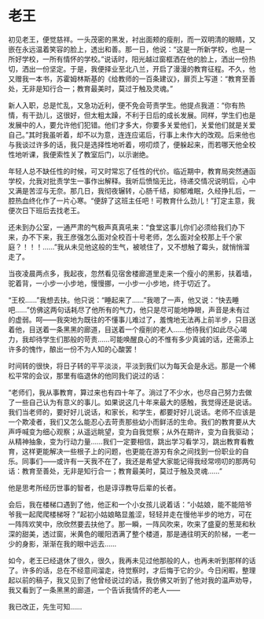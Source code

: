 # 老王

初见老王，便觉慈祥。一头茂密的黑发，衬出面颊的瘦削，而一双明清的眼睛，又嵌在永远温着笑容的脸上，透出和善。那一日，他说：“这是一所新学校，也是一所好学校，一所有情怀的学校。”说话时，阳光越过窗框洒在他的脸上，洒出一份热切，洒出一份坚定。于是，我便择业至北八兰，开启了漫漫的教育征程。不久，他又赠我一本书，苏霍姆林斯基的《给教师的一百条建议》，扉页上写道：“教育至善处，无非是知行合一；教育最美时，莫过于触及灵魂。”

新人入职，总是忙乱，又急功近利，便不免会苛责学生。他提点我道：“你有热情，有干劲儿，这很好，但太粗太躁，不利于日后的成长发展。同样，学生们也是发展中的人，要允许他们犯错。他们才多大，你要多关爱他们，关爱他们就是关爱自己。”其时我虽听着，却不以为意，连连应诺后，行事上未作大的改观。后来他也与我谈过许多的话，我只是选择性地听着，唠叨烦了，便躲起来，而若哪天他全校性地听课，我便索性关了教室后门，以示谢绝。

年轻人总不缺任性的时候，可又时常忘了任性的代价。临近期中，教育局突然通函学校，允我对批责学生一事作出解释。我听后愤恼无比，待递交情况说明后，心中又满是苦涩与无奈。那几日，我彻夜辗转，心肠千结，抑郁难眠，久经挣扎后，一腔热血终化作了一片心寒。“便辞了这班主任吧！可教育什么劲儿！”打定主意，我便次日下班后去找老王。

还未到办公室，一通严肃的气极声真真吼来：“食堂这事儿你们必须给我们办下来，办不下来，我王彦强怎么面对全校百十号老师，怎么面对全校那上千个家庭？！！！……”我从未见他这般的生气，被唬住了，又不想触了霉头，就悄悄溜走了。

当夜凌晨两点多，我起夜，忽然看见宿舍楼廊道里走来一个瘦小的黑影，扶着墙，驼着背，一小步一小步地，慢慢挪，一小步一小步地，终于切近了。

“王校……”我想去扶。他只说：“睡起来了……”我嗯了一声，他又说：“快去睡吧……”仿佛这两句话耗尽了他所有的气力，他只是尽可能地睁眼，声音是未有过的虚弱。呵——我突地为既往的不懂事儿难过了，羞愧地无法再上前半步，只目送着他，目送着一条黑黑的廊道，目送着一个瘦削的老人……他待我们如此尽心竭力，我却待学生们那般的苛责……可能唤醒良心的不惟有多少真诚的话，还需添上许多的愧怍，酿出一份不为人知的心酸罢！

时间转的很快，将日子转的平平淡淡，平淡到我们以为每天会是永远。那是一个稀松平常的会议，那里有临退休的他同我们说过的话：

“老师们，我从事教育，算过来也有四十年了。淌过了不少水，也尽自己努力去做了一些自己认为有意义的事儿。如果说这几十年来最大的感触，我觉得还是说话。我们当老师的，要好好儿说话，和家长，和学生，都要好好儿说话。老师不应该是一个欺凌者，我们又怎么能忍心去苛责那些幼小而鲜活的生命。我们的教育要从大声呼喊变为细心观察；从遥远眺望，变为自我觉察；从外在期许，变为自我驱动；从精神抽象，变为行动力量……我们一定要相信，跳出学习看学习，跳出教育看教育，这样更能解决一些根子上的问题，也更能在游刃有余之间找到一份职业的自乐。同事们——或许有一天我不在了，我还是希望大家能记得我经常唠叨的那两句话：教育至善处，无非是知行合一；教育最美时，莫过于触及灵魂……”

他是思考所经历世事的智者，也是谆谆教导后辈的长者。

会后，我在楼梯口遇到了他，他正和一个小女孩儿说着话：“小姑娘，能不能陪爷爷我一起爬爬楼梯呀？”起初小姑娘略显羞涩，轻轻并走在慢他半步的地方，可在一阵阵欢笑中，欣欣然要去扶他了。那一瞬，一阵风吹来，吹来了盛夏的葱茏和秋深的甜美，透过窗，米黄色的暖阳洒满了整个楼道，那是通往明天的阶梯，一老一少的身影，渐渐在我的眼中远去……

如今，老王已经退休了很久，很久，我再未见过他那般的人，也再未听到那样的话了。许多的话，总在不经意间溜走，待觉察时，才后悔于它的少。今日闲暇，整理起以前的稿子，我又见到了他曾经说过的话，我仿佛又听到了他对我的温声劝导，我又看到了一条黑黑的廊道，一个告诉我情怀的老人——

我已改正，先生可知……

